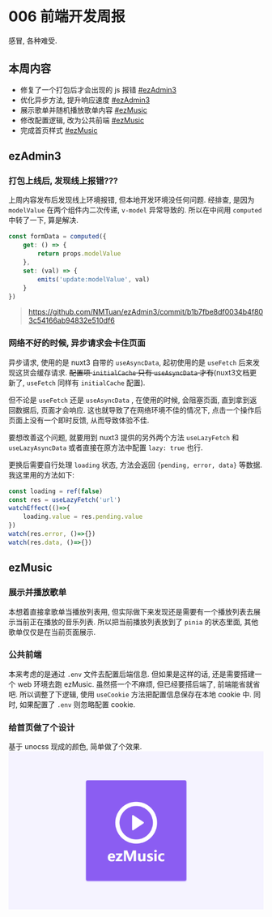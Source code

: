 <!--
 * @Author: NMTuan
 * @Email: NMTuan@qq.com
 * @Date: 2022-08-13 09:30:16
 * @LastEditTime: 2022-08-21 13:08:09
 * @LastEditors: NMTuan
 * @Description: 
 * @FilePath: \muyi.dev\docs\logs\2022-08-13.md
-->
# 006 前端开发周报

感冒, 各种难受.

## 本周内容

* 修复了一个打包后才会出现的 js 报错 [#ezAdmin3](/ezadmin3/)
* 优化异步方法, 提升响应速度 [#ezAdmin3](/ezadmin3/)
* 展示歌单并随机播放歌单内容 [#ezMusic](/ezmusic/)
* 修改配置逻辑, 改为公共前端 [#ezMusic](/ezmusic/)
* 完成首页样式 [#ezMusic](/ezmusic/)

## ezAdmin3

### 打包上线后, 发现线上报错???

上周内容发布后发现线上环境报错, 但本地开发环境没任何问题.
经排查, 是因为 `modelValue` 在两个组件内二次传递, `v-model` 异常导致的. 所以在中间用 `computed` 中转了一下, 算是解决.
```js
const formData = computed({
    get: () => {
        return props.modelValue
    },
    set: (val) => {
        emits('update:modelValue', val)
    }
})
```
> https://github.com/NMTuan/ezAdmin3/commit/b1b7fbe8df0034b4f803c54166ab94832e510df6

### 网络不好的时候, 异步请求会卡住页面

异步请求, 使用的是 nuxt3 自带的 `useAsyncData`, 起初使用的是 `useFetch` 后来发现这货会缓存请求. ~~配置项 `initialCache` 只有 `useAsyncData` 才有~~(nuxt3文档更新了, `useFetch` 同样有 `initialCache` 配置).

但不论是 `useFetch` 还是 `useAsyncData` , 在使用的时候, 会阻塞页面, 直到拿到返回数据后, 页面才会响应. 这也就导致了在网络环境不佳的情况下, 点击一个操作后页面上没有一个即时反馈, 从而导致体验不佳.

要想改善这个问题, 就要用到 nuxt3 提供的另外两个方法 `useLazyFetch` 和 `useLazyAsyncData` 或者直接在原方法中配置 `lazy: true` 也行.

更换后需要自行处理 `loading` 状态, 方法会返回 `{pending, error, data}` 等数据. 我这里用的方法如下:
```js
const loading = ref(false)
const res = useLazyFetch('url')
watchEffect(()=>{
    loading.value = res.pending.value
})
watch(res.error, ()=>{})
watch(res.data, ()=>{})
```

## ezMusic

### 展示并播放歌单

本想着直接拿歌单当播放列表用, 但实际做下来发现还是需要有一个播放列表去展示当前正在播放的音乐列表. 所以把当前播放列表放到了 `pinia` 的状态里面, 其他歌单仅仅是在当前页面展示.

### 公共前端

本来考虑的是通过 `.env` 文件去配置后端信息. 但如果是这样的话, 还是需要搭建一个 web 环境去跑 ezMusic. 虽然搭一个不麻烦, 但已经要搭后端了, 前端能省就省吧. 所以调整了下逻辑, 使用 `useCookie` 方法把配置信息保存在本地 cookie 中. 同时, 如果配置了 `.env` 则忽略配置 cookie.

### 给首页做了个设计

基于 unocss 现成的颜色, 简单做了个效果.
![](./2022-08-13/Snipaste_2022-08-13_10-53-55.png)
